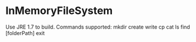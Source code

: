 # InMemoryFileSystem 
Use JRE 1.7 to build.
Commands supported:
mkdir <absoluteDirPath>
create <absoluteFilePath>
write <someText> <absoluteFilePath>
cp <absoluteFromFilePath> <absoluteToFilePath>
cat <absoluteFilePath>
ls <absoluteFolderPath>
find [folderPath] <fileName>
exit